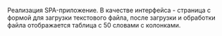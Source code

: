 Реализация SPA-приложение. В качестве интерфейса - страница с формой для загрузки текстового файла, после загрузки и обработки файла отображается таблица с 50 словами с колонками.
